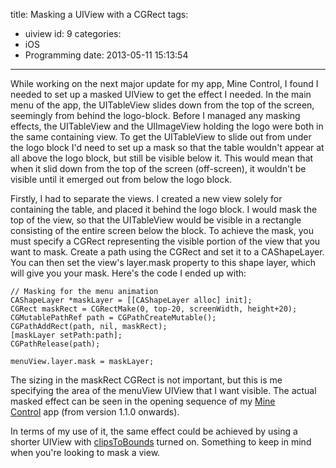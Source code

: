 title: Masking a UIView with a CGRect
tags:
  - uiview
id: 9
categories:
  - iOS
  - Programming
date: 2013-05-11 15:13:54
---

While working on the next major update for my app, Mine Control, I found I needed to set up a masked UIView to get the effect I needed. In the main menu of the app, the UITableView slides down from the top of the screen, seemingly from behind the logo-block. Before I managed any masking effects, the UITableView and the UIImageView holding the logo were both in the same containing view. To get the UITableView to slide out from under the logo block I'd need to set up a mask so that the table wouldn't appear at all above the logo block, but still be visible below it. This would mean that when it slid down from the top of the screen (off-screen), it wouldn't be visible until it emerged out from below the logo block.

Firstly, I had to separate the views. I created a new view solely for containing the table, and placed it behind the logo block. I would mask the top of the view, so that the UITableView would be visible in a rectangle consisting of the entire screen below the block. To achieve the mask, you must specify a CGRect representing the visible portion of the view that you want to mask. Create a path using the CGRect and set it to a CAShapeLayer. You can then set the view's layer.mask property to this shape layer, which will give you your mask. Here's the code I ended up with:

```
// Masking for the menu animation
CAShapeLayer *maskLayer = [[CAShapeLayer alloc] init];
CGRect maskRect = CGRectMake(0, top-20, screenWidth, height+20);
CGMutablePathRef path = CGPathCreateMutable();
CGPathAddRect(path, nil, maskRect);
[maskLayer setPath:path];
CGPathRelease(path);

menuView.layer.mask = maskLayer;
```

The sizing in the maskRect CGRect is not important, but this is me specifying the area of the menuView UIView that I want visible. The actual masked effect can be seen in the opening sequence of my [Mine Control](http://perrymitchell.net/software/mine_control) app (from version 1.1.0 onwards).

In terms of my use of it, the same effect could be achieved by using a shorter UIView with [clipsToBounds](http://www.perrymitchell.net/site-2012/uiview-hide-overflow/) turned on. Something to keep in mind when you're looking to mask a view.
